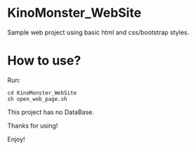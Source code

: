 # KinoMonster_WebSite

Sample web project using basic html and css/bootstrap styles.

# How to use?

Run:

	cd KinoMonster_WebSite
	sh open_web_page.sh

This project has no DataBase.

Thanks for using!

Enjoy!
